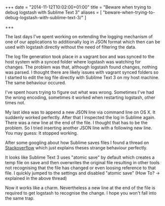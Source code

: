 +++
date = "2014-11-12T10:02:00+01:00"
title = "Beware when trying to debug logstash with Sublime Text 3"
aliases = [
  "beware-when-trying-to-debug-logstash-with-sublime-text-3/"
]

+++

The last days I've spent working on extending the logging mechanism of one of our applications to additionally log in JSON format which then can be used with logstash directly without the need of filtering the data.

The log file generation took place in a vagrant box and was synced to the host system with a synced folder where logstash was watching for changes. The problem was that, although logstash found changes, nothing was parsed. I thought there are likely issues with vagrant synced folders so I started to edit the log file directly with Sublime Text 3 on my host machine. The same behaviour occured.

I've spent hours trying to figure out what was wrong. Sometimes I've had the wrong encoding, sometimes it worked when restarting logstash, other times not.

My last idea was to append a new JSON line via command line on OS X. It suddenly worked perfectly. After that I inspected the log in Sublime again. There was a new line at the end of the file. I thought that has to be the problem. So I tried inserting another JSON line with a following new line. You may guess: It stopped working.

After some googling about how Sublime saves files I found a thread on [Stackoverflow](http://stackoverflow.com/questions/20634684/what-is-sublime-text-doing-when-i-save-a-file) which just explains theses strange behaviour perfectly.

It looks like Sublime Text 3 uses "atomic save" by default which creates a temp file on save and then overwrites the original file resulting in other tools not recognising that the file has changed or even loosing reference to that file. I quickly jumped to the settings and disabled "atomic save" (How To? -> explained in the above thread)

Now it works like a charm. Nevertheless a new line at the end of the file is required to get logstash to recognise the change. I hope you won't fall into the same trap.
